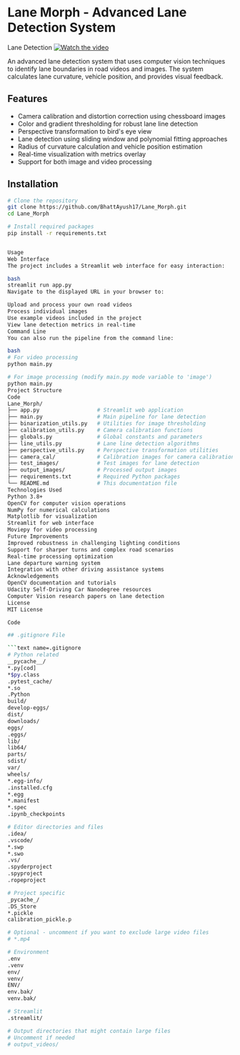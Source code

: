 # Lane Morph - Advanced Lane Detection System

Lane Detection [![Watch the video](https://img.youtube.com/vi/tYuC7CDGDyc/hqdefault.jpg)](https://youtu.be/tYuC7CDGDyc?si=PUQOaQ19TMdm-i1x)

An advanced lane detection system that uses computer vision techniques to identify lane boundaries in road videos and images. The system calculates lane curvature, vehicle position, and provides visual feedback.

## Features

- Camera calibration and distortion correction using chessboard images
- Color and gradient thresholding for robust lane line detection
- Perspective transformation to bird's eye view
- Lane detection using sliding window and polynomial fitting approaches
- Radius of curvature calculation and vehicle position estimation
- Real-time visualization with metrics overlay
- Support for both image and video processing

## Installation

```bash
# Clone the repository
git clone https://github.com/BhattAyush17/Lane_Morph.git
cd Lane_Morph

# Install required packages
pip install -r requirements.txt


Usage
Web Interface
The project includes a Streamlit web interface for easy interaction:

bash
streamlit run app.py
Navigate to the displayed URL in your browser to:

Upload and process your own road videos
Process individual images
Use example videos included in the project
View lane detection metrics in real-time
Command Line
You can also run the pipeline from the command line:

bash
# For video processing
python main.py

# For image processing (modify main.py mode variable to 'image')
python main.py
Project Structure
Code
Lane_Morph/
├── app.py                  # Streamlit web application
├── main.py                 # Main pipeline for lane detection
├── binarization_utils.py   # Utilities for image thresholding
├── calibration_utils.py    # Camera calibration functions
├── globals.py              # Global constants and parameters
├── line_utils.py           # Lane line detection algorithms
├── perspective_utils.py    # Perspective transformation utilities
├── camera_cal/             # Calibration images for camera calibration
├── test_images/            # Test images for lane detection
├── output_images/          # Processed output images
├── requirements.txt        # Required Python packages
└── README.md               # This documentation file
Technologies Used
Python 3.8+
OpenCV for computer vision operations
NumPy for numerical calculations
Matplotlib for visualization
Streamlit for web interface
Moviepy for video processing
Future Improvements
Improved robustness in challenging lighting conditions
Support for sharper turns and complex road scenarios
Real-time processing optimization
Lane departure warning system
Integration with other driving assistance systems
Acknowledgements
OpenCV documentation and tutorials
Udacity Self-Driving Car Nanodegree resources
Computer Vision research papers on lane detection
License
MIT License

Code

## .gitignore File

```text name=.gitignore
# Python related
__pycache__/
*.py[cod]
*$py.class
.pytest_cache/
*.so
.Python
build/
develop-eggs/
dist/
downloads/
eggs/
.eggs/
lib/
lib64/
parts/
sdist/
var/
wheels/
*.egg-info/
.installed.cfg
*.egg
*.manifest
*.spec
.ipynb_checkpoints

# Editor directories and files
.idea/
.vscode/
*.swp
*.swo
.vs/
.spyderproject
.spyproject
.ropeproject

# Project specific
_pycache_/
.DS_Store
*.pickle
calibration_pickle.p

# Optional - uncomment if you want to exclude large video files
# *.mp4

# Environment
.env
.venv
env/
venv/
ENV/
env.bak/
venv.bak/

# Streamlit
.streamlit/

# Output directories that might contain large files
# Uncomment if needed
# output_videos/
